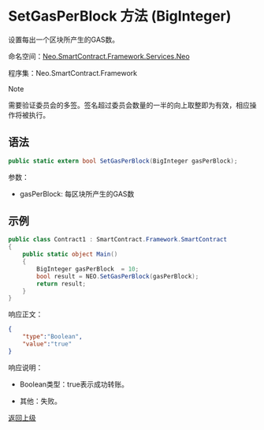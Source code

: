 # SetGasPerBlock 方法 (BigInteger)

设置每出一个区块所产生的GAS数。

命名空间：[Neo.SmartContract.Framework.Services.Neo](../../neo.md)

程序集：Neo.SmartContract.Framework

> [!Note]
>
> 需要验证委员会的多签。签名超过委员会数量的一半的向上取整即为有效，相应操作将被执行。

## 语法

```c#
public static extern bool SetGasPerBlock(BigInteger gasPerBlock);
```

参数：

- gasPerBlock: 每区块所产生的GAS数

## 示例

```c#
public class Contract1 : SmartContract.Framework.SmartContract
{
    public static object Main()
    {
        BigInteger gasPerBlock  = 10;
        bool result = NEO.SetGasPerBlock(gasPerBlock);
        return result;
    }
}
```

响应正文：

```json
{
	"type":"Boolean",
	"value":"true"
}
```

响应说明：

- Boolean类型：true表示成功转账。

- 其他：失败。

[返回上级](../Neo.md)